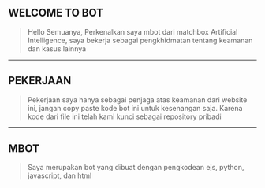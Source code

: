 ## WELCOME TO BOT
> Hello Semuanya, Perkenalkan saya mbot dari matchbox Artificial Intelligence, saya bekerja sebagai pengkhidmatan tentang keamanan dan kasus lainnya
-----------------
## PEKERJAAN
> Pekerjaan saya hanya sebagai penjaga atas keamanan dari website ini, jangan copy paste kode bot ini untuk kesenangan saja. Karena kode dari file ini telah kami kunci sebagai repository pribadi
-----------------
## MBOT 
> Saya merupakan bot yang dibuat dengan pengkodean ejs, python, javascript, dan html
